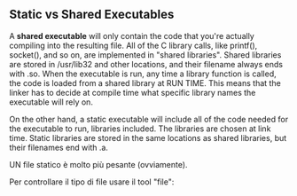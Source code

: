 ## Static vs Shared Executables

A **shared executable** will only contain the code that you're actually compiling into the resulting file. All of the C library calls, like printf(), socket(), and so on, are implemented in "shared libraries". Shared libraries are stored in /usr/lib32 and other locations, and their filename always ends with .so. When the executable is run, any time a library function is called, the code is loaded from a shared library at RUN TIME. This means that the linker has to decide at compile time what specific library names the executable will rely on.

On the other hand, a static executable will include all of the code needed for the executable to run, libraries included. The libraries are chosen at link time. Static libraries are stored in the same locations as shared libraries, but their filenames end with .a.

UN file statico è molto più pesante (ovviamente).

Per controllare il tipo di file usare il tool "file":